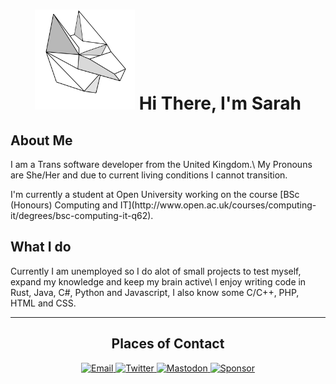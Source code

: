 <div>
    <h1 align=center>
        <img src="https://raw.githubusercontent.com/Master0r0/Master0r0/main/logo.svg" style="width: 10rem;">
        Hi There, I'm Sarah
    </h1>
</div>
<h2>About Me</h2>
<p>I am a Trans software developer from the United Kingdom.\
My Pronouns are She/Her and due to current living conditions I cannot transition.</p>
<p>I'm currently a student at Open University working on the course [BSc (Honours) Computing and IT](http://www.open.ac.uk/courses/computing-it/degrees/bsc-computing-it-q62).</p>
<h2>What I do</h2>
<p>Currently I am unemployed so I do alot of small projects to test myself, expand my knowledge and keep my brain active\
I enjoy writing code in Rust, Java, C#, Python and Javascript, I also know some C/C++, PHP, HTML and CSS.</p>
<hr>
<h2 align=center>Places of Contact</h2>
<div align=center >
    <a href="mailto:m.sarahgreywolf@outlook.com">
        <img src="https://img.shields.io/badge/-Email-grey?style=for-the-badge&logo=Microsoft-Outlook" alt="Email">
    </a>
    <a href="twitter.com/master0">
        <img src="https://img.shields.io/badge/-Twitter-grey?style=for-the-badge&logo=Twitter" alt="Twitter">
    </a>
    <a href="mastodon.social/@Master0r0">
        <img src="https://img.shields.io/badge/-Mastodon-grey?style=for-the-badge&logo=Mastodon" alt="Mastodon">
    </a>
    <a href="mastodon.social/@Master0r0">
        <img src="https://img.shields.io/badge/-Sponsor-grey?style=for-the-badge&logo=Github Sponsors" alt="Sponsor">
    </a>
</div>
